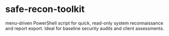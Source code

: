 # safe-recon-toolkit
 menu-driven PowerShell script for quick, read-only system reconnaissance and report export. Ideal for baseline security audits and client assessments.
